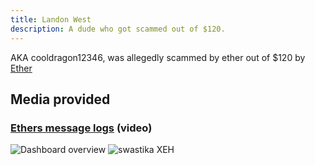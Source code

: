 ```yaml
---
title: Landon West
description: A dude who got scammed out of $120.
---
```


AKA cooldragon12346, was allegedly scammed by ether out of $120 by [Ether](./Matt%20James.md)

## Media provided
### [Ethers message logs](https://summerhosts.github.io/media/xeh/cooldragon12346's%20message%20logs.mp4) (video)
![Dashboard overview](https://summerhosts.github.io/media/xeh/Octant/xeh%205.1%20dashboard.png)
![swastika XEH](https://summerhosts.github.io/media/xeh/swastika%20xeh.png)